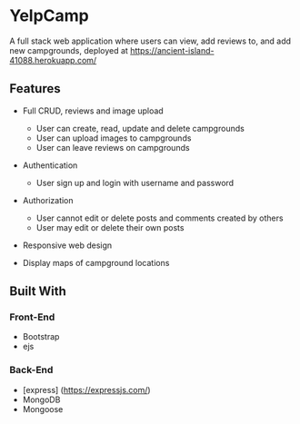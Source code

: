 # YelpCamp

A full stack web application where users can view, add reviews to, and add new campgrounds, deployed at https://ancient-island-41088.herokuapp.com/

## Features

* Full CRUD, reviews and image upload
  * User can create, read, update and delete campgrounds
  * User can upload images to campgrounds
  * User can leave reviews on campgrounds
  
* Authentication
  * User sign up and login with username and password
 
* Authorization
  * User cannot edit or delete posts and comments created by others
  * User may edit or delete their own posts
  
* Responsive web design

* Display maps of campground locations

## Built With

### Front-End

* Bootstrap
* ejs

### Back-End

* [express] (https://expressjs.com/)
* MongoDB
* Mongoose

